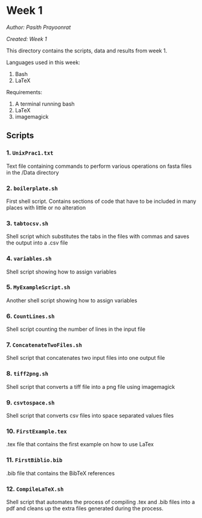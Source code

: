 # Week 1

*Author: Pasith Prayoonrat*

*Created: Week 1*

This directory contains the scripts, data and results from week 1.

Languages used in this week:
1. Bash
2. LaTeX

Requirements:
1. A terminal running bash
2. LaTeX
3. imagemagick

## Scripts

### 1. `UnixPrac1.txt`

Text file containing commands to perform various operations on fasta files in the /Data directory

### 2. `boilerplate.sh`

First shell script. Contains sections of code that have to be included in many places with little or no alteration

### 3. `tabtocsv.sh`

Shell script which substitutes the tabs in the files with commas and saves the output into a .csv file

### 4. `variables.sh`

Shell script showing how to assign variables

### 5. `MyExampleScript.sh`

Another shell script showing how to assign variables

### 6. `CountLines.sh`

Shell script counting the number of lines in the input file

### 7. `ConcatenateTwoFiles.sh`

Shell script that concatenates two input files into one output file

### 8. `tiff2png.sh`

Shell script that converts a tiff file into a png file using imagemagick

### 9. `csvtospace.sh`

Shell script that converts csv files into space separated values files

### 10. `FirstExample.tex`

.tex file that contains the first example on how to use LaTex

### 11. `FirstBiblio.bib`

.bib file that contains the BibTeX references

### 12. `CompileLaTeX.sh`

Shell script that automates the process of compiling .tex and .bib files into a pdf and cleans up the extra files generated during the process.
